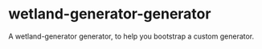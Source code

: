 # wetland-generator-generator
A wetland-generator generator, to help you bootstrap a custom generator.
